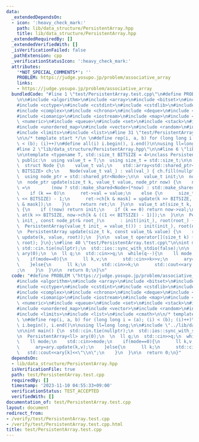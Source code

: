 ```yaml
---
data:
  _extendedDependsOn:
  - icon: ':heavy_check_mark:'
    path: lib/data_structure/PersistentArray.hpp
    title: lib/data_structure/PersistentArray.hpp
  _extendedRequiredBy: []
  _extendedVerifiedWith: []
  _isVerificationFailed: false
  _pathExtension: cpp
  _verificationStatusIcon: ':heavy_check_mark:'
  attributes:
    '*NOT_SPECIAL_COMMENTS*': ''
    PROBLEM: https://judge.yosupo.jp/problem/associative_array
    links:
    - https://judge.yosupo.jp/problem/associative_array
  bundledCode: "#line 1 \"test/PersistentArray.test.cpp\"\n#define PROBLEM \"https://judge.yosupo.jp/problem/associative_array\"\
    \n\n#include <algorithm>\n#include <array>\n#include <bitset>\n#include <cassert>\n\
    #include <cctype>\n#include <cstdint>\n#include <cstdlib>\n#include <cmath>\n\
    #include <complex>\n#include <chrono>\n#include <deque>\n#include <functional>\n\
    #include <iomanip>\n#include <iostream>\n#include <map>\n#include <memory>\n#include\
    \ <numeric>\n#include <queue>\n#include <set>\n#include <stack>\n#include <string>\n\
    #include <unordered_map>\n#include <vector>\n#include <random>\n#include <utility>\n\
    #include <limits>\n#include <list>\n#line 31 \"test/PersistentArray.test.cpp\"\
    \n\n/* template start */\n \n#define rep(i, a, b) for (long long i = (a); (i)\
    \ < (b); (i)++)\n#define all(i) i.begin(), i.end()\n\nusing ll=long long;\n\n\
    #line 2 \"lib/data_structure/PersistentArray.hpp\"\n\n#line 6 \"lib/data_structure/PersistentArray.hpp\"\
    \n\ntemplate <typename T, std::size_t BITSIZE = 4>\nclass PersistentArray {\n\
    \ public:\n  using value_t = T;\n  using size_t = std::size_t;\n\n private:\n\
    \  struct Node {\n    value_t val;\n    std::array<std::shared_ptr<Node>, 1 <<\
    \ BITSIZE> ch;\n    Node(value_t val_) : val(val_) { ch.fill(nullptr); }\n  };\n\
    \  using node_ptr = std::shared_ptr<Node>;\n\n  value_t init;\n  node_ptr root;\n\
    \n  node_ptr update(size_t k, value_t value, node_ptr now) {\n    node_ptr ret\
    \ =\n        (now ? std::make_shared<Node>(*now) : std::make_shared<Node>(init));\n\
    \    if (k == 0)\n      ret->val = value;\n    else {\n      size_t mask = (1\
    \ << BITSIZE) - 1;\n      ret->ch[k & mask] = update(k >> BITSIZE, value, ret->ch[k\
    \ & mask]);\n    }\n    return ret;\n  }\n\n  value_t at(size_t k, node_ptr now)\
    \ {\n    if (!now) return init;\n    if (k == 0) return now->val;\n    return\
    \ at(k >> BITSIZE, now->ch[k & ((1 << BITSIZE) - 1)]);\n  }\n\n  PersistentArray(value_t\
    \ init_, const node_ptr& root_)\n      : init(init_), root(root_) {}\n\n public:\n\
    \  PersistentArray(value_t init_ = value_t()) : init(init_), root(nullptr) {}\n\
    \n  PersistentArray update(size_t k, const value_t& value) {\n    return PersistentArray(init,\
    \ update(k, value, root));\n  }\n\n  value_t operator[](size_t k) { return at(k,\
    \ root); }\n};\n#line 40 \"test/PersistentArray.test.cpp\"\n\nint main() {\n \
    \ std::cin.tie(nullptr);\n  std::ios::sync_with_stdio(false);\n\n  PersistentArray<ll>\
    \ ary(0);\n  \n  ll q;\n  std::cin>>q;\n  while(q--){\n    ll mode;\n    std::cin>>mode;\n\
    \    if(mode==0){\n      ll k,v;\n      std::cin>>k>>v;\n      ary=ary.update(k,v);\n\
    \    }else{\n      ll k;\n      std::cin>>k;\n      std::cout<<ary[k]<<\"\\n\"\
    ;\n    }\n  }\n\n  return 0;\n}\n"
  code: "#define PROBLEM \"https://judge.yosupo.jp/problem/associative_array\"\n\n\
    #include <algorithm>\n#include <array>\n#include <bitset>\n#include <cassert>\n\
    #include <cctype>\n#include <cstdint>\n#include <cstdlib>\n#include <cmath>\n\
    #include <complex>\n#include <chrono>\n#include <deque>\n#include <functional>\n\
    #include <iomanip>\n#include <iostream>\n#include <map>\n#include <memory>\n#include\
    \ <numeric>\n#include <queue>\n#include <set>\n#include <stack>\n#include <string>\n\
    #include <unordered_map>\n#include <vector>\n#include <random>\n#include <utility>\n\
    #include <limits>\n#include <list>\n#include <cmath>\n\n/* template start */\n\
    \ \n#define rep(i, a, b) for (long long i = (a); (i) < (b); (i)++)\n#define all(i)\
    \ i.begin(), i.end()\n\nusing ll=long long;\n\n#include \"../lib/data_structure/PersistentArray.hpp\"\
    \n\nint main() {\n  std::cin.tie(nullptr);\n  std::ios::sync_with_stdio(false);\n\
    \n  PersistentArray<ll> ary(0);\n  \n  ll q;\n  std::cin>>q;\n  while(q--){\n\
    \    ll mode;\n    std::cin>>mode;\n    if(mode==0){\n      ll k,v;\n      std::cin>>k>>v;\n\
    \      ary=ary.update(k,v);\n    }else{\n      ll k;\n      std::cin>>k;\n   \
    \   std::cout<<ary[k]<<\"\\n\";\n    }\n  }\n\n  return 0;\n}"
  dependsOn:
  - lib/data_structure/PersistentArray.hpp
  isVerificationFile: true
  path: test/PersistentArray.test.cpp
  requiredBy: []
  timestamp: '2023-11-10 04:55:33+09:00'
  verificationStatus: TEST_ACCEPTED
  verifiedWith: []
documentation_of: test/PersistentArray.test.cpp
layout: document
redirect_from:
- /verify/test/PersistentArray.test.cpp
- /verify/test/PersistentArray.test.cpp.html
title: test/PersistentArray.test.cpp
---
```


